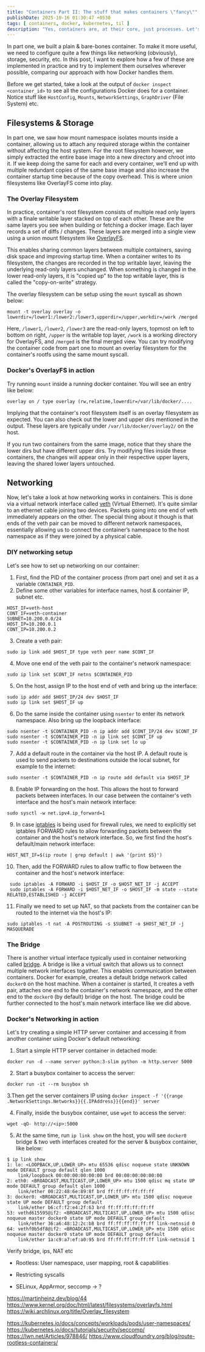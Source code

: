 ```yaml
---
title: "Containers Part II: The stuff that makes containers \"fancy\""
publishDate: 2025-10-16 01:30:47 +0530
tags: [ containers, docker, kubernetes, til ]
description: "Yes, containers are, at their core, just processes. Let's dig into Linux primitives that make it possible"
---
```


In part one, we built a plain & bare-bones container. To make it more useful, we need to configure quite a few things
like networking (obviously), storage, security, etc. In this post, I want to explore how a few of these are
implemented in practice and try to implement them ourselves wherever possible, comparing our approach with how Docker
handles them.

Before we get started, take a look at the output of `docker inspect <container_id>` to see all the configurations Docker
does for a container. Notice stuff like `HostConfig`, `Mounts`, `NetworkSettings`, `GraphDriver` (File System) etc.

## Filesystems & Storage

In part one, we saw how mount namespace isolates mounts inside a container, allowing us to attach any required storage
within the container without affecting the host system. For the root filesystem however, we simply extracted the entire
base image into a new directory and chroot into it. If we keep doing the same for each and every container, we’ll end up
with multiple redundant copies of the same base image and also increase the container startup time because of the copy
overhead. This is where union filesystems like OverlayFS come into play.

### The Overlay Filesystem

In practice, container's root filesystem consists of multiple read only layers with a finale writable layer stacked on
top of each other. These are the same layers you see when building or fetching a docker image. Each layer records a set
of diffs / changes. These layers are merged into a single view using a union mount filesystem
like [OverlayFS](https://www.kernel.org/doc/html/latest/filesystems/overlayfs.html).

This enables sharing common layers between multiple containers, saving disk space and improving startup time. When a
container writes to its filesystem, the changes are recorded in the top writable layer, leaving the underlying read-only
layers unchanged. When something is changed in the lower read-only layers, it is "copied up" to the top writable layer,
this is called the "copy-on-write" strategy.

The overlay filesystem can be setup using the `mount` syscall as shown below:

```shell
mount -t overlay overlay -o lowerdir=/lower1:/lower2:/lower3,upperdir=/upper,workdir=/work /merged
```

Here, `/lower1`, `/lower2`, `/lower3` are the read-only layers, topmost on left to bottom on right, `/upper` is the
writable top layer, `/work` is a working directory for OverlayFS, and `/merged` is the final merged view. You can try
modifying the container code from part one to mount an overlay filesystem for the container's rootfs using the same
mount syscall.

### Docker's OverlayFS in action

Try running `mount` inside a running docker container. You will see an entry like below:

```shell
overlay on / type overlay (rw,relatime,lowerdir=/var/lib/docker/....
```

Implying that the container's root filesystem itself is an overlay filesystem as expected. You can also check out the
lower
and upper dirs mentioned in the output. These layers are typically under `/var/lib/docker/overlay2/` on the host.

If you run two containers from the same image, notice that they share the lower dirs but have different
upper dirs. Try modifying files inside these containers, the changes will appear only in their respective upper layers,
leaving the shared lower layers untouched.

## Networking

Now, let's take a look at how networking works in containers. This is done via a virtual network interface
called [veth](https://man7.org/linux/man-pages/man4/veth.4.html) (Virtual Ethernet). It's quite similar to an
ethernet cable joining two devices. Packets going into one end of veth immediately appears on the other. The special
thing about it though is that ends of the veth pair can be moved to different network namespaces, essentially allowing
us to connect the container’s namespace to the host namespace as if they were joined by a physical cable.

### DIY networking setup

Let's see how to set up networking on our container:

1. First, find the PID of the container process (from part one) and set it as a variable `CONTAINER_PID`.
2. Define some other variables for interface names, host & container IP, subnet etc.

```shell
HOST_IF=veth-host
CONT_IF=veth-container
SUBNET=10.200.0.0/24
HOST_IP=10.200.0.1
CONT_IP=10.200.0.2
```

3. Create a veth pair:

```shell
sudo ip link add $HOST_IF type veth peer name $CONT_IF
```

4. Move one end of the veth pair to the container's network namespace:

```shell
sudo ip link set $CONT_IF netns $CONTAINER_PID
```

5. On the host, assign IP to the host end of veth and bring up the interface:

```shell
sudo ip addr add $HOST_IP/24 dev $HOST_IF
sudo ip link set $HOST_IF up
```

6. Do the same inside the container using `nsenter` to enter its network namespace. Also bring up the loopback
   interface:

```shell
sudo nsenter -t $CONTAINER_PID -n ip addr add $CONT_IP/24 dev $CONT_IF
sudo nsenter -t $CONTAINER_PID -n ip link set $CONT_IF up
sudo nsenter -t $CONTAINER_PID -n ip link set lo up
```

7. Add a default route in the container via the host IP. A default route is used to send packets to destinations outside
   the local subnet, for example to the internet:

```shell
sudo nsenter -t $CONTAINER_PID -n ip route add default via $HOST_IP
```

8. Enable IP forwarding on the host. This allows the host to forward packets between interfaces. In our case between the
   container's veth interface and the host's main network interface:

```shell
sudo sysctl -w net.ipv4.ip_forward=1
```

9. In case [iptables](https://linux.die.net/man/8/iptables) is being used for firewall rules, we need to explicitly set
   iptables FORWARD rules to allow forwarding packets between the container and the host's network interface. So, we
   first find the host's default/main network interface:

 ```shell
 HOST_NET_IF=$(ip route | grep default | awk '{print $5}')
 ```

10. Then, add the FORWARD rules to allow traffic to flow between the container and the host's network interface:

```shell
 sudo iptables -A FORWARD -i $HOST_IF -o $HOST_NET_IF -j ACCEPT
 sudo iptables -A FORWARD -i $HOST_NET_IF -o $HOST_IF -m state --state RELATED,ESTABLISHED -j ACCEPT
```

11. Finally we need to set up NAT, so that packets from the container can be routed to the internet via the host's IP:

```shell
sudo iptables -t nat -A POSTROUTING -s $SUBNET -o $HOST_NET_IF -j MASQUERADE
```

### The Bridge

There is another virtual interface typically used in container networking
called [bridge](https://wiki.archlinux.org/title/Network_bridge). A bridge is like a virtual
switch that allows us to connect multiple network interfaces togather. This enables communication between containers.
Docker for example, creates a default bridge network called `docker0` on the host machine. When a container is started,
It creates a veth pair, attaches one end to the container's network namespace, and the other end to the `docker0` (by
default) bridge on the host. The bridge could be further connected to the host's main network interface like we did
above.

### Docker's Networking in action

Let's try creating a simple HTTP server container and accessing it from another container using Docker's default
networking:

1. Start a simple HTTP server container in detached mode:

```shell
docker run -d --name server python:3-slim python -m http.server 5000
```

2. Start a busybox container to access the server:

```shell
docker run -it --rm busybox sh
```

3.Then get the server containers IP using
```docker inspect -f '{{range .NetworkSettings.Networks}}{{.IPAddress}}{{end}}' server```

4. Finally, inside the busybox container, use `wget` to access the server:

```shell
wget -qO- http://<ip>:5000
```

5. At the same time, run `ip link show` on the host, you will see `docker0` bridge & two veth interfaces created for the
   server & busybox container, like below:

```shell
$ ip link show
1: lo: <LOOPBACK,UP,LOWER_UP> mtu 65536 qdisc noqueue state UNKNOWN mode DEFAULT group default qlen 1000
    link/loopback 00:00:00:00:00:00 brd 00:00:00:00:00:00
2: eth0: <BROADCAST,MULTICAST,UP,LOWER_UP> mtu 1500 qdisc mq state UP mode DEFAULT group default qlen 1000
    link/ether 00:22:48:6e:89:8f brd ff:ff:ff:ff:ff:ff
3: docker0: <BROADCAST,MULTICAST,UP,LOWER_UP> mtu 1500 qdisc noqueue state UP mode DEFAULT group default
    link/ether b6:cf:f2:e4:2f:63 brd ff:ff:ff:ff:ff:ff
53: vethd615595@if2: <BROADCAST,MULTICAST,UP,LOWER_UP> mtu 1500 qdisc noqueue master docker0 state UP mode DEFAULT group default
    link/ether 36:a6:48:12:2c:b8 brd ff:ff:ff:ff:ff:ff link-netnsid 0
64: vethf0b5df8@if2: <BROADCAST,MULTICAST,UP,LOWER_UP> mtu 1500 qdisc noqueue master docker0 state UP mode DEFAULT group default
    link/ether 1a:c9:a7:ef:a0:95 brd ff:ff:ff:ff:ff:ff link-netnsid 1
```

Verify bridge, ips, NAT etc

* Rootless: User namespace, user mapping, root & capabilities
* Restricting syscalls

* SELinux, AppArmor, seccomp -> ?

https://martinheinz.dev/blog/44
https://www.kernel.org/doc/html/latest/filesystems/overlayfs.html
https://wiki.archlinux.org/title/Overlay_filesystem

https://kubernetes.io/docs/concepts/workloads/pods/user-namespaces/
https://kubernetes.io/docs/tutorials/security/seccomp/
https://lwn.net/Articles/978846/
https://www.cloudfoundry.org/blog/route-rootless-containers/
